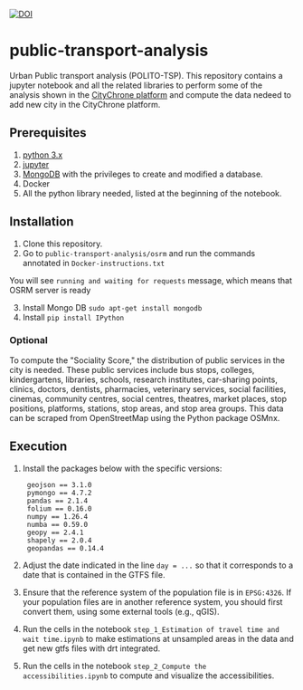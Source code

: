[![DOI](https://zenodo.org/badge/104480172.svg)](https://zenodo.org/badge/latestdoi/104480172)
# public-transport-analysis
Urban Public transport analysis (POLITO-TSP).
This repository contains a jupyter notebook and all the related libraries to perform some of the analysis shown  in the <a href="http://citychrone.org" target="_blank">CityChrone platform</a> and compute the data nedeed to add new city in the CityChrone platform.


## Prerequisites
1. [python 3.x](https://www.python.org/download/releases/3.0/)
1. [jupyter](http://jupyter.org/)
1. [MongoDB](https://www.mongodb.com/download-center#community) with the privileges to create and modified a database.
1. Docker
1. All the python library needed, listed at the beginning of the notebook.


## Installation
1. Clone this repository.
2. Go to `public-transport-analysis/osrm` and run the commands annotated in `Docker-instructions.txt` 

You will see `running and waiting for requests` message, which means that OSRM server is ready

3. Install Mongo DB `sudo apt-get install mongodb`
4. Install `pip install IPython`


### Optional
To compute the "Sociality Score," the distribution of public services in the city is needed. These public services include bus stops, colleges, kindergartens, libraries, schools, research institutes, car-sharing points, clinics, doctors, dentists, pharmacies, veterinary services, social facilities, cinemas, community centres, social centres, theatres, market places, stop positions, platforms, stations, stop areas, and stop area groups. This data can be scraped from OpenStreetMap using the Python package OSMnx.

## Execution


1. Install the packages below with the specific versions:

		geojson == 3.1.0
		pymongo == 4.7.2
		pandas == 2.1.4
		folium == 0.16.0
		numpy == 1.26.4
		numba == 0.59.0
		geopy == 2.4.1
		shapely == 2.0.4
		geopandas == 0.14.4

2. Adjust the date indicated in the line `day = ...` so that it corresponds to a date that is contained in the GTFS file.

3. Ensure that the reference system of the population file is in `EPSG:4326`. If your population files are in another reference system, you should first convert them, using some external tools (e.g., qGIS).

4. Run the cells in the notebook `step_1_Estimation of travel time and wait time.ipynb` to make estimations at unsampled areas in the data and get new gtfs files with drt integrated.
5. Run the cells in the notebook `step_2_Compute the accessibilities.ipynb` to compute and visualize the accessibilities.

    





